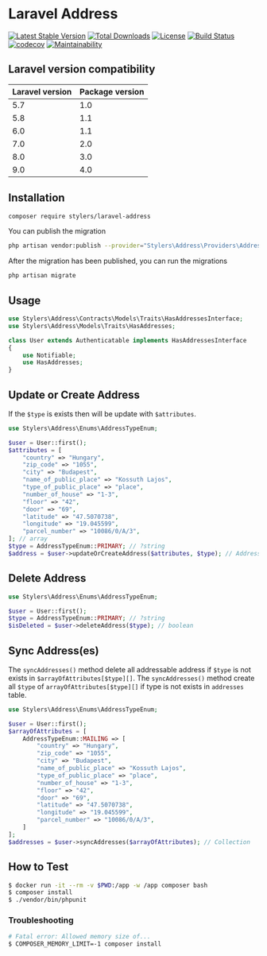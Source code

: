 # Laravel Address

[![Latest Stable Version](https://poser.pugx.org/stylers/laravel-address/version)](https://packagist.org/packages/stylers/laravel-address) 
[![Total Downloads](https://poser.pugx.org/stylers/laravel-address/downloads)](https://packagist.org/packages/stylers/laravel-address) 
[![License](https://poser.pugx.org/stylers/laravel-address/license)](https://packagist.org/packages/stylers/laravel-address) 
[![Build Status](https://travis-ci.org/stylers-llc/laravel-address.svg?branch=master)](https://travis-ci.org/stylers-llc/laravel-address) 
[![codecov](https://codecov.io/gh/stylers-llc/laravel-address/branch/master/graph/badge.svg)](https://codecov.io/gh/stylers-llc/laravel-address) 
[![Maintainability](https://api.codeclimate.com/v1/badges/16913f2a12f13f795cea/maintainability)](https://codeclimate.com/github/stylers-llc/laravel-address/maintainability)

## Laravel version compatibility
| Laravel version | Package version |
|-----------------|-----------------|
| 5.7             | 1.0             |
| 5.8             | 1.1             |
| 6.0             | 1.1             |
| 7.0             | 2.0             |
| 8.0             | 3.0             |
| 9.0             | 4.0             |

## Installation
```bash
composer require stylers/laravel-address
```

You can publish the migration
```bash
php artisan vendor:publish --provider="Stylers\Address\Providers\AddressServiceProvider"
```

After the migration has been published, you can run the migrations
```bash
php artisan migrate
```

## Usage
```php
use Stylers\Address\Contracts\Models\Traits\HasAddressesInterface;
use Stylers\Address\Models\Traits\HasAddresses;

class User extends Authenticatable implements HasAddressesInterface
{
    use Notifiable;
    use HasAddresses;
}
```

## Update or Create Address
If the `$type` is exists then will be update with `$attributes`.
```php
use Stylers\Address\Enums\AddressTypeEnum;

$user = User::first();
$attributes = [
    "country" => "Hungary",
    "zip_code" => "1055",
    "city" => "Budapest",
    "name_of_public_place" => "Kossuth Lajos",
    "type_of_public_place" => "place",
    "number_of_house" => "1-3",
    "floor" => "42",
    "door" => "69",
    "latitude" => "47.5070738",
    "longitude" => "19.045599",
    "parcel_number" => "10086/0/A/3",
]; // array
$type = AddressTypeEnum::PRIMARY; // ?string
$address = $user->updateOrCreateAddress($attributes, $type); // AddressInterface
```

## Delete Address
```php
use Stylers\Address\Enums\AddressTypeEnum;

$user = User::first();
$type = AddressTypeEnum::PRIMARY; // ?string
$isDeleted = $user->deleteAddress($type); // boolean
```

## Sync Address(es)
The `syncAddresses()` method delete all addressable address if `$type` is not exists in `$arrayOfAttributes[$type][]`.
The `syncAddresses()` method create all `$type` of `arrayOfAttributes[$type][]` if type is not exists in `addresses` table.
```php
use Stylers\Address\Enums\AddressTypeEnum;

$user = User::first();
$arrayOfAttributes = [
    AddressTypeEnum::MAILING => [
        "country" => "Hungary",
        "zip_code" => "1055",
        "city" => "Budapest",
        "name_of_public_place" => "Kossuth Lajos",
        "type_of_public_place" => "place",
        "number_of_house" => "1-3",
        "floor" => "42",
        "door" => "69",
        "latitude" => "47.5070738",
        "longitude" => "19.045599",
        "parcel_number" => "10086/0/A/3",
    ]
];
$addresses = $user->syncAddresses($arrayOfAttributes); // Collection
```

## How to Test
```bash
$ docker run -it --rm -v $PWD:/app -w /app composer bash
$ composer install
$ ./vendor/bin/phpunit
```

### Troubleshooting
```bash
# Fatal error: Allowed memory size of...
$ COMPOSER_MEMORY_LIMIT=-1 composer install
```
